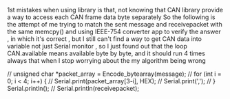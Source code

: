1st mistakes when using library is that, not knowing that CAN library provide a way to access each CAN frame data byte separately
So the following is the attempt of me trying to match the sent message and receivepacket with the same memcpy() and using IEEE-754
converter app to verify the answer , in which it's correct , but I still can't find a way to get CAN data into variable not just Serial monitor , so I just found out that the loop CAN.available means available byte by byte, and it should run 4 times always
that when I stop worrying about the my algorithm being wrong

// unsigned char *packet_array = Encode_bytearray(message);
  // for (int i = 0; i < 4; i++) {
  //       Serial.print(packet_array[3-i], HEX);
  //       Serial.print(',');
  // } Serial.println();
  // Serial.println(receivepacket);